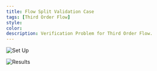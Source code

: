 ```yaml
---
title: Flow Split Validation Case
tags: [Third Order Flow]
style: 
color: 
description: Verification Problem for Third Order Flow. 
---
```



![Set Up](https://live.staticflickr.com/65535/52140244137_782c314b8f_z.jpg)


![Results](https://live.staticflickr.com/65535/52140245032_be177829eb_b.jpg)


